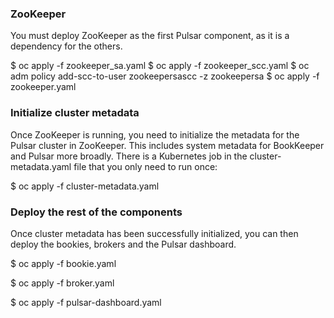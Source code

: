 
### ZooKeeper
You must deploy ZooKeeper as the first Pulsar component, as it is a dependency for the others.

$ oc apply -f zookeeper_sa.yaml
$ oc apply -f zookeeper_scc.yaml
$ oc adm policy add-scc-to-user zookeepersascc -z zookeepersa
$ oc apply -f zookeeper.yaml

### Initialize cluster metadata
Once ZooKeeper is running, you need to initialize the metadata for the Pulsar cluster in ZooKeeper. This includes system metadata for BookKeeper and Pulsar more broadly. There is a Kubernetes job in the cluster-metadata.yaml file that you only need to run once:

$ oc apply -f cluster-metadata.yaml

### Deploy the rest of the components

Once cluster metadata has been successfully initialized, you can then deploy the bookies, brokers and the Pulsar dashboard.

$ oc apply -f bookie.yaml

$ oc apply -f broker.yaml

$ oc apply -f pulsar-dashboard.yaml

